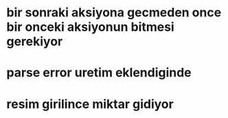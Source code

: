 # bir sonraki aksiyona gecmeden once bir onceki aksiyonun bitmesi gerekiyor
# parse error uretim eklendiginde
# resim girilince miktar gidiyor